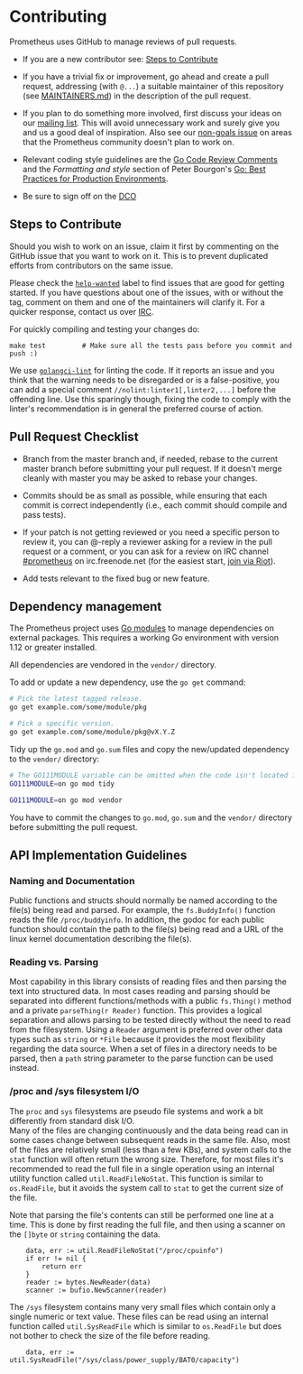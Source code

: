# Contributing

Prometheus uses GitHub to manage reviews of pull requests.

* If you are a new contributor see: [Steps to Contribute](#steps-to-contribute)

* If you have a trivial fix or improvement, go ahead and create a pull request,
  addressing (with `@...`) a suitable maintainer of this repository (see
  [MAINTAINERS.md](MAINTAINERS.md)) in the description of the pull request.

* If you plan to do something more involved, first discuss your ideas
  on our [mailing list](https://groups.google.com/forum/?fromgroups#!forum/prometheus-developers).
  This will avoid unnecessary work and surely give you and us a good deal
  of inspiration. Also  see our [non-goals issue](https://github.com/prometheus/docs/issues/149) on areas that the Prometheus community doesn't plan to work on.

* Relevant coding style guidelines are the [Go Code Review
  Comments](https://code.google.com/p/go-wiki/wiki/CodeReviewComments)
  and the _Formatting and style_ section of Peter Bourgon's [Go: Best
  Practices for Production
  Environments](https://peter.bourgon.org/go-in-production/#formatting-and-style).

* Be sure to sign off on the [DCO](https://github.com/probot/dco#how-it-works)

## Steps to Contribute

Should you wish to work on an issue,  claim it first by commenting on the GitHub issue that you want to work on it. This is to prevent duplicated efforts from contributors on the same issue.

Please check the [`help-wanted`](https://github.com/prometheus/procfs/issues?q=is%3Aissue+is%3Aopen+label%3A%22help+wanted%22) label to find issues that are good for getting started. If you have questions about one of the issues, with or without the tag,  comment on them and one of the maintainers will clarify it. For a quicker response, contact us over [IRC](https://prometheus.io/community).

For quickly compiling and testing your changes do:
```
make test         # Make sure all the tests pass before you commit and push :)
```

We use [`golangci-lint`](https://github.com/golangci/golangci-lint) for linting the code. If it reports an issue and you think that the warning needs to be disregarded or is a false-positive, you can add a special comment `//nolint:linter1[,linter2,...]` before the offending line. Use this sparingly though, fixing the code to comply with the linter's recommendation is in general the preferred course of action.

## Pull Request Checklist

* Branch from the master branch and, if needed, rebase to the current master branch before submitting your pull request. If it doesn't merge cleanly with master you may be asked to rebase your changes.

* Commits should be as small as possible, while ensuring that each commit is correct independently (i.e., each commit should compile and pass tests).

* If your patch is not getting reviewed or you need a specific person to review it, you can @-reply a reviewer asking for a review in the pull request or a comment, or you can ask for a review on IRC channel [#prometheus](https://webchat.freenode.net/?channels=#prometheus) on irc.freenode.net (for the easiest start, [join via Riot](https://riot.im/app/#/room/#prometheus:matrix.org)).

* Add tests relevant to the fixed bug or new feature.

## Dependency management

The Prometheus project uses [Go modules](https://golang.org/cmd/go/#hdr-Modules__module_versions__and_more) to manage dependencies on external packages. This requires a working Go environment with version 1.12 or greater installed.

All dependencies are vendored in the `vendor/` directory.

To add or update a new dependency, use the `go get` command:

```bash
# Pick the latest tagged release.
go get example.com/some/module/pkg

# Pick a specific version.
go get example.com/some/module/pkg@vX.Y.Z
```

Tidy up the `go.mod` and `go.sum` files and copy the new/updated dependency to the `vendor/` directory:


```bash
# The GO111MODULE variable can be omitted when the code isn't located in GOPATH.
GO111MODULE=on go mod tidy

GO111MODULE=on go mod vendor
```

You have to commit the changes to `go.mod`, `go.sum` and the `vendor/` directory before submitting the pull request.


## API Implementation Guidelines

### Naming and Documentation

Public functions and structs should normally be named according to the file(s) being read and parsed.  For example, 
the `fs.BuddyInfo()` function reads the file `/proc/buddyinfo`.  In addition, the godoc for each public function
should contain the path to the file(s) being read and a URL of the linux kernel documentation describing the file(s).

### Reading vs. Parsing

Most capability in this library consists of reading files and then parsing the text into structured data.  In most
cases reading and parsing should be separated into different functions/methods with a public `fs.Thing()` method and 
a private `parseThing(r Reader)` function.  This provides a logical separation and allows parsing to be tested
directly without the need to read from the filesystem.  Using a `Reader` argument is preferred over other data types
such as `string` or `*File` because it provides the most flexibility regarding the data source.  When a set of files 
in a directory needs to be parsed, then a `path` string parameter to the parse function can be used instead.

### /proc and /sys filesystem I/O 

The `proc` and `sys` filesystems are pseudo file systems and work a bit differently from standard disk I/O.  
Many of the files are changing continuously and the data being read can in some cases change between subsequent 
reads in the same file.  Also, most of the files are relatively small (less than a few KBs), and system calls
to the `stat` function will often return the wrong size.  Therefore, for most files it's recommended to read the 
full file in a single operation using an internal utility function called `util.ReadFileNoStat`.
This function is similar to `os.ReadFile`, but it avoids the system call to `stat` to get the current size of
the file.

Note that parsing the file's contents can still be performed one line at a time.  This is done by first reading 
the full file, and then using a scanner on the `[]byte` or `string` containing the data.

```
    data, err := util.ReadFileNoStat("/proc/cpuinfo")
    if err != nil {
        return err
    }
    reader := bytes.NewReader(data)
    scanner := bufio.NewScanner(reader)
```

The `/sys` filesystem contains many very small files which contain only a single numeric or text value.  These files
can be read using an internal function called `util.SysReadFile` which is similar to `os.ReadFile` but does
not bother to check the size of the file before reading.
```
    data, err := util.SysReadFile("/sys/class/power_supply/BAT0/capacity")
```

